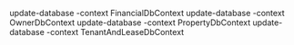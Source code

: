 update-database -context FinancialDbContext
update-database -context OwnerDbContext
update-database -context PropertyDbContext
update-database -context TenantAndLeaseDbContext
